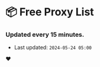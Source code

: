 # :package: Free Proxy List
### Updated every 15 minutes.

- Last updated: `2024-05-24 05:00`

:heart:
